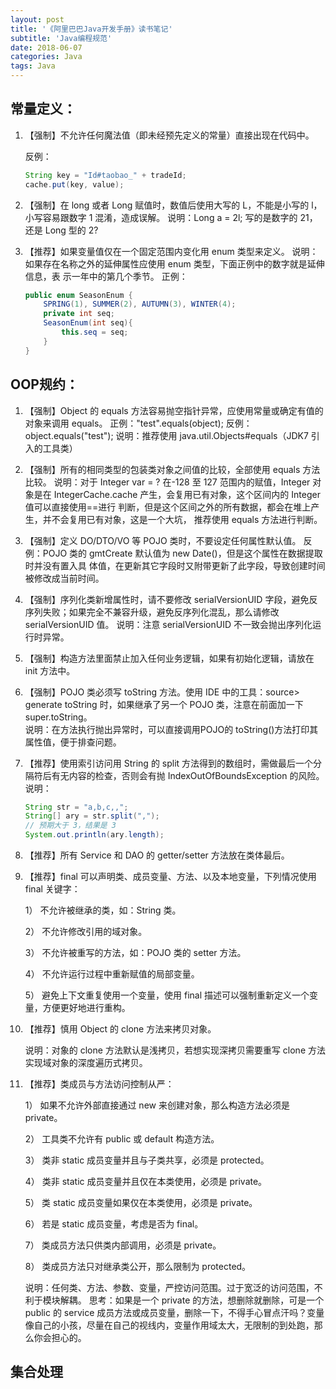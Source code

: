 ```yaml
---
layout: post
title: '《阿里巴巴Java开发手册》读书笔记'
subtitle: 'Java编程规范'
date: 2018-06-07
categories: Java
tags: Java
---
```


## 常量定义：

1. 【强制】不允许任何魔法值（即未经预先定义的常量）直接出现在代码中。  

     反例：

      ```JAVA
   String key = "Id#taobao_" + tradeId;
   cache.put(key, value);
      ```

2. 【强制】在 long 或者 Long 赋值时，数值后使用大写的 L，不能是小写的 l，小写容易跟数字 1 混淆，造成误解。 说明：Long a = 2l; 写的是数字的 21，还是 Long 型的 2?

3. 【推荐】如果变量值仅在一个固定范围内变化用 enum 类型来定义。 说明：如果存在名称之外的延伸属性应使用 enum 类型，下面正例中的数字就是延伸信息，表 示一年中的第几个季节。 正例：

   ```JAVA
   public enum SeasonEnum {     
       SPRING(1), SUMMER(2), AUTUMN(3), WINTER(4);    
       private int seq;     
       SeasonEnum(int seq){         
           this.seq = seq;     
       } 
   } 
   ```

## OOP规约：

1. 【强制】Object 的 equals 方法容易抛空指针异常，应使用常量或确定有值的对象来调用 equals。 
   正例："test".equals(object); 反例：object.equals("test"); 说明：推荐使用 java.util.Objects#equals（JDK7 引入的工具类）

2. 【强制】所有的相同类型的包装类对象之间值的比较，全部使用 equals 方法比较。 
   说明：对于 Integer var = ?  在-128 至 127 范围内的赋值，Integer 对象是在 IntegerCache.cache 产生，会复用已有对象，这个区间内的 Integer 值可以直接使用==进行 判断，但是这个区间之外的所有数据，都会在堆上产生，并不会复用已有对象，这是一个大坑， 推荐使用 equals 方法进行判断。

3. 【强制】定义 DO/DTO/VO 等 POJO 类时，不要设定任何属性默认值。 
   反例：POJO 类的 gmtCreate 默认值为 new Date()，但是这个属性在数据提取时并没有置入具 体值，在更新其它字段时又附带更新了此字段，导致创建时间被修改成当前时间。

4. 【强制】序列化类新增属性时，请不要修改 serialVersionUID 字段，避免反序列失败；如果完全不兼容升级，避免反序列化混乱，那么请修改 serialVersionUID 值。 
说明：注意 serialVersionUID 不一致会抛出序列化运行时异常。 

5. 【强制】构造方法里面禁止加入任何业务逻辑，如果有初始化逻辑，请放在 init 方法中。 

6. 【强制】POJO 类必须写 toString 方法。使用 IDE 中的工具：source> generate toString 时，如果继承了另一个 POJO 类，注意在前面加一下 super.toString。                         
   说明：在方法执行抛出异常时，可以直接调用POJO的 toString()方法打印其属性值，便于排查问题。 

7. 【推荐】使用索引访问用 String 的 split 方法得到的数组时，需做最后一个分隔符后有无内容的检查，否则会有抛 IndexOutOfBoundsException 的风险。
    说明： 

   ```JAVA
   String str = "a,b,c,,";
   String[] ary = str.split(",");
   // 预期大于 3，结果是 3
   System.out.println(ary.length);
   ```

8. 【推荐】所有 Service 和 DAO 的 getter/setter 方法放在类体最后。

9. 【推荐】final 可以声明类、成员变量、方法、以及本地变量，下列情况使用 final 关键字： 

    1） 不允许被继承的类，如：String 类。 
    
    2） 不允许修改引用的域对象。 

    3） 不允许被重写的方法，如：POJO 类的 setter 方法。 

    4） 不允许运行过程中重新赋值的局部变量。 

    5） 避免上下文重复使用一个变量，使用 final 描述可以强制重新定义一个变量，方便更好地进行重构。 

10. 【推荐】慎用 Object 的 clone 方法来拷贝对象。 

    说明：对象的 clone 方法默认是浅拷贝，若想实现深拷贝需要重写 clone 方法实现域对象的深度遍历式拷贝。 

11. 【推荐】类成员与方法访问控制从严：  

    1） 如果不允许外部直接通过 new 来创建对象，那么构造方法必须是 private。  

    2） 工具类不允许有 public 或 default 构造方法。  

    3） 类非 static 成员变量并且与子类共享，必须是 protected。  

    4） 类非 static 成员变量并且仅在本类使用，必须是 private。  

    5） 类 static 成员变量如果仅在本类使用，必须是 private。  

    6） 若是 static 成员变量，考虑是否为 final。  

    7） 类成员方法只供类内部调用，必须是 private。   

    8） 类成员方法只对继承类公开，那么限制为 protected。 

    说明：任何类、方法、参数、变量，严控访问范围。过于宽泛的访问范围，不利于模块解耦。 思考：如果是一个 private 的方法，想删除就删除，可是一个 public 的 service 成员方法或成员变量，删除一下，不得手心冒点汗吗？变量像自己的小孩，尽量在自己的视线内，变量作用域太大，无限制的到处跑，那么你会担心的。

## 集合处理

